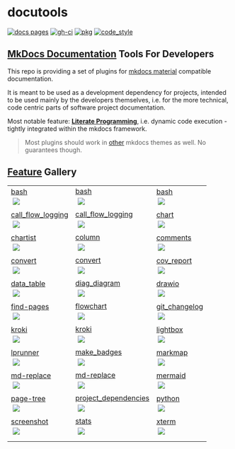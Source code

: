 #  docutools

<!-- badges -->
[![docs pages][docs pages_img]][docs pages] [![gh-ci][gh-ci_img]][gh-ci] [![pkg][pkg_img]][pkg] [![code_style][code_style_img]][code_style] 

[docs pages]: https://axiros.github.io/docutools
[docs pages_img]: https://axiros.github.io/docutools/img/badge_docs.svg
[gh-ci]: https://github.com/axiros/docutools/actions/workflows/ci.yml
[gh-ci_img]: https://github.com/axiros/docutools/actions/workflows/ci.yml/badge.svg
[pkg]: https://pypi.org/project/docutools/2025.08.01/
[pkg_img]: https://axiros.github.io/docutools/img/badge_pypi.svg
[code_style]: https://github.com/astral-sh/ruff
[code_style_img]: https://axiros.github.io/docutools/img/badge_ruff.svg
<!-- badges -->


## [MkDocs Documentation](https://axiros.github.io/docutools/) Tools For Developers

This repo is providing a set of plugins for [mkdocs material](https://squidfunk.github.io/mkdocs-material/) compatible documentation.

It is meant to be used as a development dependency for projects, intended to be used mainly by the
developers themselves, i.e. for the more technical, code centric parts of software project documentation.

Most notable feature: **[Literate Programming](https://axiros.github.io/docutools/features/lp/)**, i.e. dynamic code execution - tightly integrated within the mkdocs framework.


> Most plugins should work in [other](https://www.mkdocs.org/dev-guide/themes/) mkdocs themes as well. No guarantees though.



## [Feature](https://axiros.github.io/docutools/features/) Gallery

<!-- gallery --><table id=gallery>
<tr>
<td style="cursor: pointer" title="features/lp/bash" class="even" onclick="window.location.href='features/lp/bash'">
<a href="https://axiros.github.io/docutools/features/lp/bash/">bash</a><br/><img onclick="event.stopPropagation();" src="https://axiros.github.io/docutools/features/lp/bash/img/gl_lp_any.png" style="display: block; padding: 3%; margin: auto; max-height: 500px"></img>
</td>
<td style="cursor: pointer" title="features/lp/bash" class="odd" onclick="window.location.href='features/lp/bash'">
<a href="https://axiros.github.io/docutools/features/lp/bash/">bash</a><br/><img onclick="event.stopPropagation();" src="https://axiros.github.io/docutools/features/lp/bash/img/gl_lp_async.png" style="display: block; padding: 3%; margin: auto; max-height: 500px"></img>
</td>
<td style="cursor: pointer" title="features/lp/bash" class="even" onclick="window.location.href='features/lp/bash'">
<a href="https://axiros.github.io/docutools/features/lp/bash/">bash</a><br/><img onclick="event.stopPropagation();" src="https://axiros.github.io/docutools/features/lp/bash/img/gl_lp_ctrl_c.png" style="display: block; padding: 3%; margin: auto; max-height: 500px"></img>
</td>
</tr>
<tr>
<td style="cursor: pointer" title="features/lp/python/call_flow_logging" class="odd" onclick="window.location.href='features/lp/python/call_flow_logging'">
<a href="https://axiros.github.io/docutools/features/lp/python/call_flow_logging/">call_flow_logging</a><br/><img onclick="event.stopPropagation();" src="https://axiros.github.io/docutools/features/lp/python/call_flow_logging/img/gl_cfl.png" style="display: block; padding: 3%; margin: auto; max-height: 500px"></img>
</td>
<td style="cursor: pointer" title="features/lp/python/call_flow_logging" class="even" onclick="window.location.href='features/lp/python/call_flow_logging'">
<a href="https://axiros.github.io/docutools/features/lp/python/call_flow_logging/">call_flow_logging</a><br/><img onclick="event.stopPropagation();" src="https://axiros.github.io/docutools/features/lp/python/call_flow_logging/img/gl_cfl_details.png" style="display: block; padding: 3%; margin: auto; max-height: 500px"></img>
</td>
<td style="cursor: pointer" title="features/lp/plugs/chart" class="odd" onclick="window.location.href='features/lp/plugs/chart'">
<a href="https://axiros.github.io/docutools/features/lp/plugs/chart/">chart</a><br/><img onclick="event.stopPropagation();" src="https://axiros.github.io/docutools/features/lp/plugs/chart/img/gl_chart.png" style="display: block; padding: 3%; margin: auto; max-height: 500px"></img>
</td>
</tr>
<tr>
<td style="cursor: pointer" title="features/lp/plugs/chartist" class="even" onclick="window.location.href='features/lp/plugs/chartist'">
<a href="https://axiros.github.io/docutools/features/lp/plugs/chartist/">chartist</a><br/><img onclick="event.stopPropagation();" src="https://axiros.github.io/docutools/features/lp/plugs/chartist/img/gl_chartist.png" style="display: block; padding: 3%; margin: auto; max-height: 500px"></img>
</td>
<td style="cursor: pointer" title="features/lp/plugs/column" class="odd" onclick="window.location.href='features/lp/plugs/column'">
<a href="https://axiros.github.io/docutools/features/lp/plugs/column/">column</a><br/><img onclick="event.stopPropagation();" src="https://axiros.github.io/docutools/features/lp/plugs/column/img/gl_columns.png" style="display: block; padding: 3%; margin: auto; max-height: 500px"></img>
</td>
<td style="cursor: pointer" title="features/lp/python/comments" class="even" onclick="window.location.href='features/lp/python/comments'">
<a href="https://axiros.github.io/docutools/features/lp/python/comments/">comments</a><br/><img onclick="event.stopPropagation();" src="https://axiros.github.io/docutools/features/lp/python/comments/img/gl_comments.png" style="display: block; padding: 3%; margin: auto; max-height: 500px"></img>
</td>
</tr>
<tr>
<td style="cursor: pointer" title="features/lp/python/convert" class="odd" onclick="window.location.href='features/lp/python/convert'">
<a href="https://axiros.github.io/docutools/features/lp/python/convert/">convert</a><br/><img onclick="event.stopPropagation();" src="https://axiros.github.io/docutools/features/lp/python/convert/img/gl_convert.png" style="display: block; padding: 3%; margin: auto; max-height: 500px"></img>
</td>
<td style="cursor: pointer" title="features/lp/python/convert" class="even" onclick="window.location.href='features/lp/python/convert'">
<a href="https://axiros.github.io/docutools/features/lp/python/convert/">convert</a><br/><img onclick="event.stopPropagation();" src="https://axiros.github.io/docutools/features/lp/python/convert/img/gl_convert_slides.png" style="display: block; padding: 3%; margin: auto; max-height: 500px"></img>
</td>
<td style="cursor: pointer" title="features/lp/python/cov_report" class="odd" onclick="window.location.href='features/lp/python/cov_report'">
<a href="https://axiros.github.io/docutools/features/lp/python/cov_report/">cov_report</a><br/><img onclick="event.stopPropagation();" src="https://axiros.github.io/docutools/features/lp/python/cov_report/img/gl_cov_backref.png" style="display: block; padding: 3%; margin: auto; max-height: 500px"></img>
</td>
</tr>
<tr>
<td style="cursor: pointer" title="features/lp/python/data_table" class="even" onclick="window.location.href='features/lp/python/data_table'">
<a href="https://axiros.github.io/docutools/features/lp/python/data_table/">data_table</a><br/><img onclick="event.stopPropagation();" src="https://axiros.github.io/docutools/features/lp/python/data_table/img/gl_data_tables.png" style="display: block; padding: 3%; margin: auto; max-height: 500px"></img>
</td>
<td style="cursor: pointer" title="features/lp/python/diag_diagram" class="odd" onclick="window.location.href='features/lp/python/diag_diagram'">
<a href="https://axiros.github.io/docutools/features/lp/python/diag_diagram/">diag_diagram</a><br/><img onclick="event.stopPropagation();" src="https://axiros.github.io/docutools/features/lp/python/diag_diagram/img/gl_diag.png" style="display: block; padding: 3%; margin: auto; max-height: 500px"></img>
</td>
<td style="cursor: pointer" title="features/lp/plugs/drawio" class="even" onclick="window.location.href='features/lp/plugs/drawio'">
<a href="https://axiros.github.io/docutools/features/lp/plugs/drawio/">drawio</a><br/><img onclick="event.stopPropagation();" src="https://axiros.github.io/docutools/features/lp/plugs/drawio/img/gl_drawio.png" style="display: block; padding: 3%; margin: auto; max-height: 500px"></img>
</td>
</tr>
<tr>
<td style="cursor: pointer" title="features/find-pages" class="odd" onclick="window.location.href='features/find-pages'">
<a href="https://axiros.github.io/docutools/features/find-pages/">find-pages</a><br/><img onclick="event.stopPropagation();" src="https://axiros.github.io/docutools/features/find-pages/img/gl_find_pages.png" style="display: block; padding: 3%; margin: auto; max-height: 500px"></img>
</td>
<td style="cursor: pointer" title="features/lp/plugs/flowchart" class="even" onclick="window.location.href='features/lp/plugs/flowchart'">
<a href="https://axiros.github.io/docutools/features/lp/plugs/flowchart/">flowchart</a><br/><img onclick="event.stopPropagation();" src="https://axiros.github.io/docutools/features/lp/plugs/flowchart/img/gl_flow.png" style="display: block; padding: 3%; margin: auto; max-height: 500px"></img>
</td>
<td style="cursor: pointer" title="features/lp/python/git_changelog" class="odd" onclick="window.location.href='features/lp/python/git_changelog'">
<a href="https://axiros.github.io/docutools/features/lp/python/git_changelog/">git_changelog</a><br/><img onclick="event.stopPropagation();" src="https://axiros.github.io/docutools/features/lp/python/git_changelog/img/gl_changel.png" style="display: block; padding: 3%; margin: auto; max-height: 500px"></img>
</td>
</tr>
<tr>
<td style="cursor: pointer" title="features/lp/plugs/kroki" class="even" onclick="window.location.href='features/lp/plugs/kroki'">
<a href="https://axiros.github.io/docutools/features/lp/plugs/kroki/">kroki</a><br/><img onclick="event.stopPropagation();" src="https://axiros.github.io/docutools/features/lp/plugs/kroki/img/gl_kroki.png" style="display: block; padding: 3%; margin: auto; max-height: 500px"></img>
</td>
<td style="cursor: pointer" title="features/lp/plugs/kroki" class="odd" onclick="window.location.href='features/lp/plugs/kroki'">
<a href="https://axiros.github.io/docutools/features/lp/plugs/kroki/">kroki</a><br/><img onclick="event.stopPropagation();" src="https://axiros.github.io/docutools/features/lp/plugs/kroki/img/gl_kroki_cheat.png" style="display: block; padding: 3%; margin: auto; max-height: 500px"></img>
</td>
<td style="cursor: pointer" title="features/lp/plugs/lightbox" class="even" onclick="window.location.href='features/lp/plugs/lightbox'">
<a href="https://axiros.github.io/docutools/features/lp/plugs/lightbox/">lightbox</a><br/><img onclick="event.stopPropagation();" src="https://axiros.github.io/docutools/features/lp/plugs/lightbox/img/gl_light.png" style="display: block; padding: 3%; margin: auto; max-height: 500px"></img>
</td>
</tr>
<tr>
<td style="cursor: pointer" title="features/lp/python/lprunner" class="odd" onclick="window.location.href='features/lp/python/lprunner'">
<a href="https://axiros.github.io/docutools/features/lp/python/lprunner/">lprunner</a><br/><img onclick="event.stopPropagation();" src="https://axiros.github.io/docutools/features/lp/python/lprunner/img/gl_lprunner.png" style="display: block; padding: 3%; margin: auto; max-height: 500px"></img>
</td>
<td style="cursor: pointer" title="features/lp/plugs/make_badges" class="even" onclick="window.location.href='features/lp/plugs/make_badges'">
<a href="https://axiros.github.io/docutools/features/lp/plugs/make_badges/">make_badges</a><br/><img onclick="event.stopPropagation();" src="https://axiros.github.io/docutools/features/lp/plugs/make_badges/img/gl_badges.png" style="display: block; padding: 3%; margin: auto; max-height: 500px"></img>
</td>
<td style="cursor: pointer" title="features/lp/plugs/markmap" class="odd" onclick="window.location.href='features/lp/plugs/markmap'">
<a href="https://axiros.github.io/docutools/features/lp/plugs/markmap/">markmap</a><br/><img onclick="event.stopPropagation();" src="https://axiros.github.io/docutools/features/lp/plugs/markmap/img/gl_mark.png" style="display: block; padding: 3%; margin: auto; max-height: 500px"></img>
</td>
</tr>
<tr>
<td style="cursor: pointer" title="features/md-replace" class="even" onclick="window.location.href='features/md-replace'">
<a href="https://axiros.github.io/docutools/features/md-replace/">md-replace</a><br/><img onclick="event.stopPropagation();" src="https://axiros.github.io/docutools/features/md-replace/img/gl_md_repl.png" style="display: block; padding: 3%; margin: auto; max-height: 500px"></img>
</td>
<td style="cursor: pointer" title="features/md-replace" class="odd" onclick="window.location.href='features/md-replace'">
<a href="https://axiros.github.io/docutools/features/md-replace/">md-replace</a><br/><img onclick="event.stopPropagation();" src="https://axiros.github.io/docutools/features/md-replace/img/gl_md_repl_custom_admons.png" style="display: block; padding: 3%; margin: auto; max-height: 500px"></img>
</td>
<td style="cursor: pointer" title="features/lp/plugs/mermaid" class="even" onclick="window.location.href='features/lp/plugs/mermaid'">
<a href="https://axiros.github.io/docutools/features/lp/plugs/mermaid/">mermaid</a><br/><img onclick="event.stopPropagation();" src="https://axiros.github.io/docutools/features/lp/plugs/mermaid/img/gl_merm.png" style="display: block; padding: 3%; margin: auto; max-height: 500px"></img>
</td>
</tr>
<tr>
<td style="cursor: pointer" title="features/page-tree" class="odd" onclick="window.location.href='features/page-tree'">
<a href="https://axiros.github.io/docutools/features/page-tree/">page-tree</a><br/><img onclick="event.stopPropagation();" src="https://axiros.github.io/docutools/features/page-tree/img/gl_tree_ex.png" style="display: block; padding: 3%; margin: auto; max-height: 500px"></img>
</td>
<td style="cursor: pointer" title="features/lp/python/project_dependencies" class="even" onclick="window.location.href='features/lp/python/project_dependencies'">
<a href="https://axiros.github.io/docutools/features/lp/python/project_dependencies/">project_dependencies</a><br/><img onclick="event.stopPropagation();" src="https://axiros.github.io/docutools/features/lp/python/project_dependencies/img/gl_auto_deps.png" style="display: block; padding: 3%; margin: auto; max-height: 500px"></img>
</td>
<td style="cursor: pointer" title="features/lp/python" class="odd" onclick="window.location.href='features/lp/python'">
<a href="https://axiros.github.io/docutools/features/lp/python/">python</a><br/><img onclick="event.stopPropagation();" src="https://axiros.github.io/docutools/features/lp/python/img/gl_lp_html.png" style="display: block; padding: 3%; margin: auto; max-height: 500px"></img>
</td>
</tr>
<tr>
<td style="cursor: pointer" title="features/lp/python/screenshot" class="even" onclick="window.location.href='features/lp/python/screenshot'">
<a href="https://axiros.github.io/docutools/features/lp/python/screenshot/">screenshot</a><br/><img onclick="event.stopPropagation();" src="https://axiros.github.io/docutools/features/lp/python/screenshot/img/gl_shots.png" style="display: block; padding: 3%; margin: auto; max-height: 500px"></img>
</td>
<td style="cursor: pointer" title="features/stats" class="odd" onclick="window.location.href='features/stats'">
<a href="https://axiros.github.io/docutools/features/stats/">stats</a><br/><img onclick="event.stopPropagation();" src="https://axiros.github.io/docutools/features/stats/img/gl_stats.png" style="display: block; padding: 3%; margin: auto; max-height: 500px"></img>
</td>
<td style="cursor: pointer" title="features/lp/xterm" class="even" onclick="window.location.href='features/lp/xterm'">
<a href="https://axiros.github.io/docutools/features/lp/xterm/">xterm</a><br/><img onclick="event.stopPropagation();" src="https://axiros.github.io/docutools/features/lp/img/gl__xterm.png" style="display: block; padding: 3%; margin: auto; max-height: 500px"></img>
</td>
</tr>
<tr>
<td style="cursor: pointer" title="" class="odd" onclick="window.location.href=''">
</td>
<td style="cursor: pointer" title="" class="even" onclick="window.location.href=''">
</td>
<td style="cursor: pointer" title="" class="odd" onclick="window.location.href=''">
</td>
</tr>
</table><!-- gallery -->